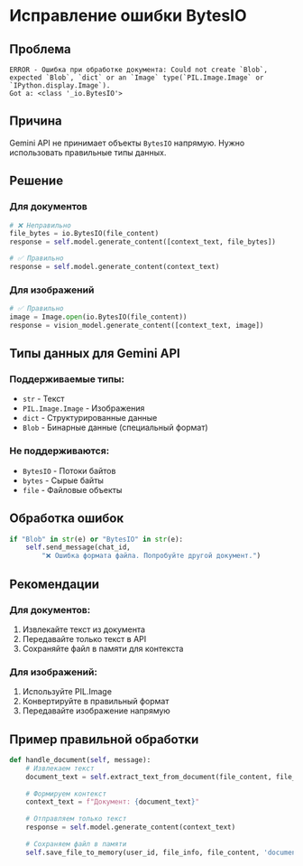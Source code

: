 # Исправление ошибки BytesIO

## Проблема
```
ERROR - Ошибка при обработке документа: Could not create `Blob`, expected `Blob`, `dict` or an `Image` type(`PIL.Image.Image` or `IPython.display.Image`).
Got a: <class '_io.BytesIO'>
```

## Причина
Gemini API не принимает объекты `BytesIO` напрямую. Нужно использовать правильные типы данных.

## Решение

### Для документов
```python
# ❌ Неправильно
file_bytes = io.BytesIO(file_content)
response = self.model.generate_content([context_text, file_bytes])

# ✅ Правильно
response = self.model.generate_content(context_text)
```

### Для изображений
```python
# ✅ Правильно
image = Image.open(io.BytesIO(file_content))
response = vision_model.generate_content([context_text, image])
```

## Типы данных для Gemini API

### Поддерживаемые типы:
- `str` - Текст
- `PIL.Image.Image` - Изображения
- `dict` - Структурированные данные
- `Blob` - Бинарные данные (специальный формат)

### Не поддерживаются:
- `BytesIO` - Потоки байтов
- `bytes` - Сырые байты
- `file` - Файловые объекты

## Обработка ошибок
```python
if "Blob" in str(e) or "BytesIO" in str(e):
    self.send_message(chat_id, 
        "❌ Ошибка формата файла. Попробуйте другой документ.")
```

## Рекомендации

### Для документов:
1. Извлекайте текст из документа
2. Передавайте только текст в API
3. Сохраняйте файл в памяти для контекста

### Для изображений:
1. Используйте PIL.Image
2. Конвертируйте в правильный формат
3. Передавайте изображение напрямую

## Пример правильной обработки
```python
def handle_document(self, message):
    # Извлекаем текст
    document_text = self.extract_text_from_document(file_content, file_name)
    
    # Формируем контекст
    context_text = f"Документ: {document_text}"
    
    # Отправляем только текст
    response = self.model.generate_content(context_text)
    
    # Сохраняем файл в памяти
    self.save_file_to_memory(user_id, file_info, file_content, 'document')
``` 